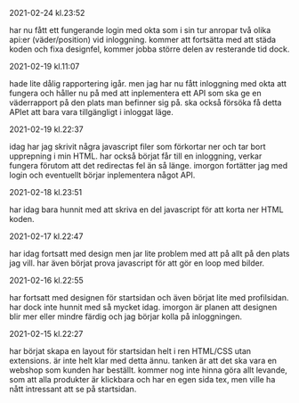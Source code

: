 2021-02-24 kl.23:52

har nu fått ett fungerande  login med okta som i sin tur anropar två olika api:er (väder/position) vid inloggning.
kommer att fortsätta med att städa koden och fixa designfel, kommer jobba större delen av resterande tid dock.

2021-02-19 kl.11:07

hade lite dålig rapportering igår. men jag har nu fått inloggning med okta att fungera och håller nu på med att inplementera ett API som ska ge en väderrapport på den plats man befinner sig på.
ska också försöka få detta APIet att bara vara tillgängligt i inloggat läge.

2021-02-19 kl.22:37

idag har jag skrivit några javascript filer som förkortar ner och tar bort upprepning i min HTML.
har också börjat får till en inloggning, verkar fungera förutom att det redirectas fel än så länge.
imorgon fortätter jag med login och eventuellt börjar inplementera något API.

2021-02-18 kl.23:51

har idag bara hunnit med att skriva en del javascript för att korta ner HTML koden.

2021-02-17 kl.22:47

har idag fortsatt med design men jar lite problem med att på allt på den plats jag vill. har även börjat prova javascript för att gör en loop med bilder.

2021-02-16 kl.22:55

har fortsatt med designen för startsidan och även börjat lite med profilsidan. har dock inte hunnit med så mycket idag. 
imorgon är planen att designen blir mer  eller mindre färdig och jag börjar kolla på inloggningen.

2021-02-15 kl.22:27

har börjat skapa en layout för startsidan helt i ren HTML/CSS utan extensions.
är inte helt klar med detta ännu.
tanken är att det ska vara en webshop som kunden har beställt.
kommer nog inte hinna göra allt levande, som att alla produkter är klickbara och har en egen sida tex, men ville ha nått intressant att se på startsidan.
